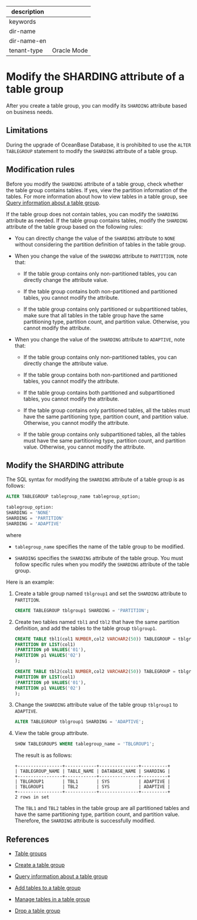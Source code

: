 |description||
|---|---|
|keywords||
|dir-name||
|dir-name-en||
|tenant-type|Oracle Mode|

# Modify the SHARDING attribute of a table group

After you create a table group, you can modify its `SHARDING` attribute based on business needs.

## Limitations

During the upgrade of OceanBase Database, it is prohibited to use the `ALTER TABLEGROUP` statement to modify the `SHARDING` attribute of a table group.

## Modification rules

Before you modify the `SHARDING` attribute of a table group, check whether the table group contains tables. If yes, view the partition information of the tables. For more information about how to view tables in a table group, see [Query information about a table group](../300.manage-table-groups-of-oracle-mode/300.view-the-information-of-a-table-group-of-oracle-mode.md).

If the table group does not contain tables, you can modify the `SHARDING` attribute as needed. If the table group contains tables, modify the `SHARDING` attribute of the table group based on the following rules:

* You can directly change the value of the `SHARDING` attribute to `NONE` without considering the partition definition of tables in the table group.

* When you change the value of the `SHARDING` attribute to `PARTITION`, note that:

   * If the table group contains only non-partitioned tables, you can directly change the attribute value.

   * If the table group contains both non-partitioned and partitioned tables, you cannot modify the attribute.

   * If the table group contains only partitioned or subpartitioned tables, make sure that all tables in the table group have the same partitioning type, partition count, and partition value. Otherwise, you cannot modify the attribute.

* When you change the value of the `SHARDING` attribute to `ADAPTIVE`, note that:

   * If the table group contains only non-partitioned tables, you can directly change the attribute value.

   * If the table group contains both non-partitioned and partitioned tables, you cannot modify the attribute.

   * If the table group contains both partitioned and subpartitioned tables, you cannot modify the attribute.

   * If the table group contains only partitioned tables, all the tables must have the same partitioning type, partition count, and partition value. Otherwise, you cannot modify the attribute.

   * If the table group contains only subpartitioned tables, all the tables must have the same partitioning type, partition count, and partition value. Otherwise, you cannot modify the attribute.

## Modify the SHARDING attribute

The SQL syntax for modifying the `SHARDING` attribute of a table group is as follows:

```sql
ALTER TABLEGROUP tablegroup_name tablegroup_option;

tablegroup_option:
SHARDING = 'NONE'
SHARDING = 'PARTITION'
SHARDING = 'ADAPTIVE'
```

where

* `tablegroup_name` specifies the name of the table group to be modified.

* `SHARDING` specifies the `SHARDING` attribute of the table group. You must follow specific rules when you modify the `SHARDING` attribute of the table group.

Here is an example:

1. Create a table group named `tblgroup1` and set the `SHARDING` attribute to `PARTITION`.

   ```sql
   CREATE TABLEGROUP tblgroup1 SHARDING = 'PARTITION';
   ```

2. Create two tables named `tbl1` and `tbl2` that have the same partition definition, and add the tables to the table group `tblgroup1`.

   ```sql
   CREATE TABLE tbl1(col1 NUMBER,col2 VARCHAR2(50)) TABLEGROUP = tblgroup1
   PARTITION BY LIST(col1)
   (PARTITION p0 VALUES('01'),
   PARTITION p1 VALUES('02')
   );
   ```

   ```sql
   CREATE TABLE tbl2(col1 NUMBER,col2 VARCHAR2(50)) TABLEGROUP = tblgroup1
   PARTITION BY LIST(col1)
   (PARTITION p0 VALUES('01'),
   PARTITION p1 VALUES('02')
   );
   ```

3. Change the `SHARDING` attribute value of the table group `tblgroup1` to `ADAPTIVE`.

   ```sql
   ALTER TABLEGROUP tblgroup1 SHARDING = 'ADAPTIVE';
   ```

4. View the table group attribute.

   ```sql
   SHOW TABLEGROUPS WHERE tablegroup_name = 'TBLGROUP1';
   ```

   The result is as follows:

   ```shell
   +-----------------+------------+---------------+----------+
   | TABLEGROUP_NAME | TABLE_NAME | DATABASE_NAME | SHARDING |
   +-----------------+------------+---------------+----------+
   | TBLGROUP1       | TBL1       | SYS           | ADAPTIVE |
   | TBLGROUP1       | TBL2       | SYS           | ADAPTIVE |
   +-----------------+------------+---------------+----------+
   2 rows in set
   ```

   The `TBL1` and `TBL2` tables in the table group are all partitioned tables and have the same partitioning type, partition count, and partition value. Therefore, the `SHARDING` attribute is successfully modified.

## References

* [Table groups](../300.manage-table-groups-of-oracle-mode/100.about-table-groups-of-oracle-mode.md)

* [Create a table group](../300.manage-table-groups-of-oracle-mode/200.create-a-table-group-of-oracle-mode.md)

* [Query information about a table group](../300.manage-table-groups-of-oracle-mode/300.view-the-information-of-a-table-group-of-oracle-mode.md)

* [Add tables to a table group](../300.manage-table-groups-of-oracle-mode/400.add-tables-to-a-table-group-of-oracle-mode.md)

* [Manage tables in a table group](../300.manage-table-groups-of-oracle-mode/600.manage-tables-within-a-table-group-of-oracle-mode.md)

* [Drop a table group](../300.manage-table-groups-of-oracle-mode/700.delete-a-table-group-of-oracle-mode.md)
